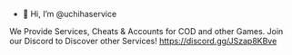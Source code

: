 - 👋 Hi, I’m @uchihaservice

We Provide Services, Cheats & Accounts for COD and other Games.
Join our Discord to Discover other Services! https://discord.gg/JSzap8KBve
